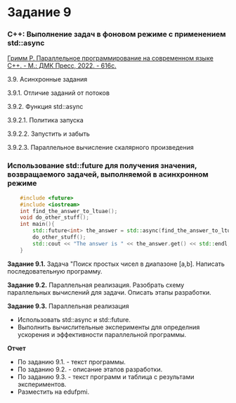 # Задание 9 


### С++: Выполнение задач в фоновом режиме с применением std::async

[Гримм Р. Параллельное программирование на современном языке С++. - М.: ДМК Пресс, 2022. - 616с.](/theory.pdf)

3.9. Асинхронные задания

3.9.1. Отличие заданий от потоков

3.9.2. Функция std::async

3.9.2.1. Политика запуска

3.9.2.2. Запустить и забыть

3.9.2.3. Параллельное вычисление скалярного произведения

### Использование std::future для получения значения, возвращаемого задачей, выполняемой в асинхронном режиме
````C++
    #include <future>
    #include <iostream>
    int find_the_answer_to_ltuae();
    void do_other_stuff();
    int main(){
        std::future<int> the_answer = std::async(find_the_answer_to_ltuae);
        do_other_stuff();
        std::cout << "The answer is " << the_answer.get() << std::endl;
    }
````
__Задание 9.1.__ Задача "Поиск простых чисел в диапазоне [a,b]. Написать последовательную программу.

__Задание 9.2.__ Параллельная реализация. Разобрать схему параллельных вычислений для задачи. Описать этапы разработки.

__Задание 9.3.__ Параллельная реализация
+ Использовать std::async и std::future.
+ Выполнить вычислительные эксперименты для определния ускорения и эффективности параллельной программы.

__Отчет__ 
+ По заданию 9.1. - текст программы.
+ По заданию 9.2. - описание этапов разработки.
+ По заданию 9.3. - текст программ и таблица с результами экспериментов.
+ Разместить на edufpmi.

